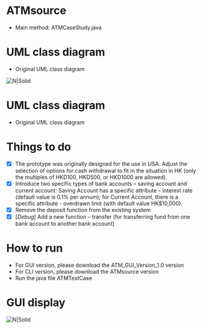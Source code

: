 # ATMsource
  - Main method: ATMCaseStudy.java

# UML class diagram
  - Original UML class diagram
  
![N|Solid](https://i.imgur.com/HMRwHd3r.jpg)

# UML class diagram
  - Original UML class diagram
  
# Things to do  
- [X] The prototype was originally designed for the use in USA. Adjust the selection of
      options for cash withdrawal to fit in the situation in HK (only the multiples of
      HKD100, HKD500, or HKD1000 are allowed).
- [X] Introduce two specific types of bank accounts – saving account and current account:
      Saving Account has a specific attribute – interest rate (default value is 0.1% per
      annum); for Current Account, there is a specific attribute - overdrawn limit (with
      default value HK$10,000).
- [X] Remove the deposit function from the existing system
- [X] [*Debug*] Add a new function – transfer (for transferring fund from one bank account to another
      bank account)

# How to run
  - For GUI version, please download the ATM_GUI_Version_1.0 version
  - For CLI version, please download the ATMsource version
  - Run the java file ATMTestCase

# GUI display
  ![N|Solid](https://imgur.com/a/tgKWqgg)
